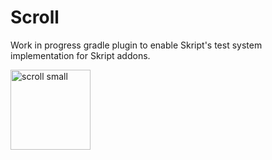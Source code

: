 # Scroll
Work in progress gradle plugin to enable Skript's
test system implementation for Skript addons.

<img width="128" alt="scroll small" src="https://user-images.githubusercontent.com/16087552/214495512-c2e8a720-5fb6-44d3-b339-b012a0b7d35e.png">
